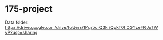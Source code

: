 ﻿# 175-project
Data folder: https://drive.google.com/drive/folders/1Pqs5crQ3k_iQpkT0l_CGYzeFl6JsTWvP?usp=sharing
